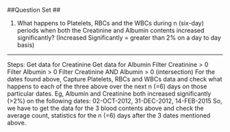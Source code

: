 ##Question Set ##

1. What happens to Platelets, RBCs and the WBCs during n (six-day) periods when both the Creatinine and Albumin contents increased significantly?
(Increased Significantly = greater than 2% on a day to day basis)
-------------------------------------------------------------------------------------------------------------------------------
Steps:
Get data for Creatinine
Get data for Albumin
Filter Creatinine > 0
Filter Albumin > 0
Filter Creatinine AND Albumin > 0 (intersection)
For the dates found above, Capture Platelets, RBCs and WBCs data and check what happens to each of the three above over the next n (=6) days on those particular dates.
Eg, Albumin and Creatinine both increased significantly (>2%) on the following dates:
02-OCT-2012, 31-DEC-2012, 14-FEB-2015
So, we have to get the data for the 3 blood contents above and check the average count, statistics for the n (=6) days after the 3 dates mentioned above.